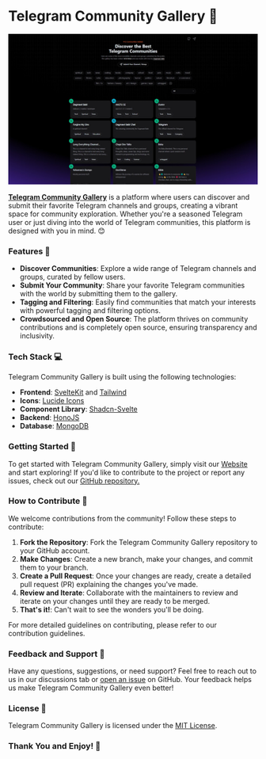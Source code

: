 # Telegram Community Gallery 🌟
![Screenshot](/static/Screenshot.jpg)

**[Telegram Community Gallery](https://telegram.dagmawi.dev)** is a platform where users can discover and submit their favorite Telegram channels and groups, creating a vibrant space for community exploration. Whether you're a seasoned Telegram user or just diving into the world of Telegram communities, this platform is designed with you in mind. 😊

### Features 🎉
- **Discover Communities**: Explore a wide range of Telegram channels and groups, curated by fellow users.
- **Submit Your Community**: Share your favorite Telegram communities with the world by submitting them to the gallery.
- **Tagging and Filtering**: Easily find communities that match your interests with powerful tagging and filtering options.
- **Crowdsourced and Open Source**: The platform thrives on community contributions and is completely open source, ensuring transparency and inclusivity.

### Tech Stack 💻
Telegram Community Gallery is built using the following technologies:
- **Frontend**: [SvelteKit](https://kit.svelte.dev/) and [Tailwind](https://tailwindcss.com/)
- **Icons**: [Lucide Icons](https://lucide.dev/)
- **Component Library**: [Shadcn-Svelte](https://www.shadcn-svelte.com/)
- **Backend**: [HonoJS](https://hono.dev/) 
- **Database**: [MongoDB](https://www.mongodb.com/)

### Getting Started 🚀
To get started with Telegram Community Gallery, simply visit our [Website](https://telegram.dagmawi.dev) and start exploring! If you'd like to contribute to the project or report any issues, check out our [GitHub repository.](https://github.com/dagmawibabi/TelegramCommunityGallery)

### How to Contribute 🤝
We welcome contributions from the community! Follow these steps to contribute:
1. **Fork the Repository**: Fork the Telegram Community Gallery repository to your GitHub account.
2. **Make Changes**: Create a new branch, make your changes, and commit them to your branch.
3. **Create a Pull Request**: Once your changes are ready, create a detailed pull request (PR) explaining the changes you've made.
4. **Review and Iterate**: Collaborate with the maintainers to review and iterate on your changes until they are ready to be merged.
5. **That's it!**: Can't wait to see the wonders you'll be doing.

For more detailed guidelines on contributing, please refer to our contribution guidelines.

### Feedback and Support 💌
Have any questions, suggestions, or need support? Feel free to reach out to us in our discussions tab or [open an issue](https://github.com/dagmawibabi/TelegramCommunityGallery/issues) on GitHub. Your feedback helps us make Telegram Community Gallery even better!

### License 📝
Telegram Community Gallery is licensed under the [MIT License](https://github.com/dagmawibabi/TelegramCommunityGallery?tab=MIT-1-ov-file).

### Thank You and Enjoy! 🥰